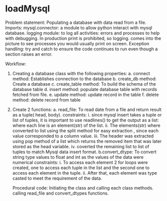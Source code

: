 # loadMysql
Problem statement: Populating a database with data read from a file.
Imports:
mysql.connector: a module to allow python interact with mysql database.
logging module: to log all activities: errors and processes to help with debugging.
In production print is prohibited, so logging. comes into the picture to see processes you would usually print on screen.
Exception handling: try and catch to ensure the code continues to run even though a section raises an error.

Workflow:
1. Creating a database class with the following properties:
  a. connect method: Establishes connection to the database
  b. create_db method: Create a database
  c. create_table method: To build the schema of the database table
  d. insert method: populate database table with records fetched from file.
  e. update method: update record in the table
  f. delete method: delete record from table
  
2. Create 2 functions:
  a. read_file: To read date from a file and return result as a tuple( head, body).
    constraints:
    i. since mysql insert takes a tuple or list of tuples, it is important to use readlines()
    to get the output as a list: where each line is an element(str) of the list.
    ii. The elements(str) where converted to list using the split method for easy extraction , since 
    each value corresponded to a column value.
    iii. The header was extracted using pop method of a list which returns the removed item that was later stored as the head variable.
    iv. coverted the remaining list to list of tuples to match Mysql data insert format.
   b.convert_dtype: To convert string type values to float and int as the values of the data were numerical
    constraints:
      i. To access each element 2 for loops were created, one to access each tuple in the list
      and the second one to access each element in the tuple.
      ii. After that, each element was type casted to meet the requirement of the data.
      
   Procedural code:
   Initiating the class and calling each class methods.
   calling read_file and convert_dtypes functions.
      
   
